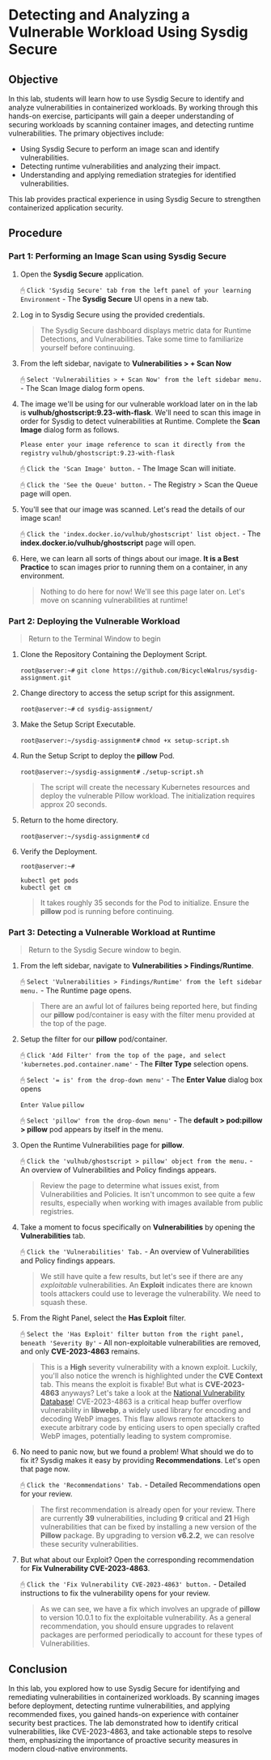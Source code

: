 # Detecting and Analyzing a Vulnerable Workload Using Sysdig Secure

## Objective

In this lab, students will learn how to use Sysdig Secure to identify and analyze vulnerabilities in containerized workloads. By working through this hands-on exercise, participants will gain a deeper understanding of securing workloads by scanning container images, and detecting runtime vulnerabilities. The primary objectives include:

- Using Sysdig Secure to perform an image scan and identify vulnerabilities.
- Detecting runtime vulnerabilities and analyzing their impact.
- Understanding and applying remediation strategies for identified vulnerabilities.

This lab provides practical experience in using Sysdig Secure to strengthen containerized application security.

## Procedure

### Part 1: Performing an Image Scan using Sysdig Secure

1. Open the **Sysdig Secure** application.

    &#128432; `Click 'Sysdig Secure' tab from the left panel of your learning Environment` - The **Sysdig Secure** UI opens in a new tab.

0. Log in to Sysdig Secure using the provided credentials.

    > The Sysdig Secure dashboard displays metric data for Runtime Detections, and Vulnerabilities. Take some time to familiarize yourself before continuuing.

0. From the left sidebar, navigate to **Vulnerabilities > + Scan Now**

    &#128432; `Select 'Vulnerabilities > + Scan Now' from the left sidebar menu.` - The Scan Image dialog form opens.

0. The image we'll be using for our vulnerable workload later on in the lab is **vulhub/ghostscript:9.23-with-flask**. We'll need to scan this image in order for Sysdig to detect vulnerabilities at Runtime. Complete the **Scan Image** dialog form as follows.

    `Please enter your image reference to scan it directly from the registry` `vulhub/ghostscript:9.23-with-flask`

    &#128432; `Click the 'Scan Image' button.` - The Image Scan will initiate.

    &#128432; `Click the 'See the Queue' button.` - The Registry > Scan the Queue page will open.

0. You'll see that our image was scanned. Let's read the details of our image scan!

    &#128432; `Click the 'index.docker.io/vulhub/ghostscript' list object.` - The **index.docker.io/vulhub/ghostscript** page will open.

0. Here, we can learn all sorts of things about our image. **It is a Best Practice** to scan images prior to running them on a container, in any environment.

    > Nothing to do here for now! We'll see this page later on. Let's move on scanning vulnerabilities at runtime!

### Part 2: Deploying the Vulnerable Workload

> Return to the Terminal Window to begin

1. Clone the Repository Containing the Deployment Script.

    `root@aserver:~#` `git clone https://github.com/BicycleWalrus/sysdig-assignment.git`

0. Change directory to access the setup script for this assignment.

    `root@aserver:~#` `cd sysdig-assignment/`

0. Make the Setup Script Executable.

    `root@aserver:~/sysdig-assignment#` `chmod +x setup-script.sh`

0. Run the Setup Script to deploy the **pillow** Pod.

    `root@aserver:~/sysdig-assignment#` `./setup-script.sh`

    > The script will create the necessary Kubernetes resources and deploy the vulnerable Pillow workload. The initialization requires approx 20 seconds.

0. Return to the home directory.

    `root@aserver:~/sysdig-assignment#` `cd`

0. Verify the Deployment.

    `root@aserver:~#`

    ```
    kubectl get pods
    kubectl get cm
    ```

    > It takes roughly 35 seconds for the Pod to initialize. Ensure the **pillow** pod is running before continuing.

### Part 3: Detecting a Vulnerable Workload at Runtime

> Return to the Sysdig Secure window to begin.

1. From the left sidebar, navigate to **Vulnerabilities > Findings/Runtime**.

    &#128432; `Select 'Vulnerabilities > Findings/Runtime' from the left sidebar menu.` - The Runtime page opens.

    > There are an awful lot of failures being reported here, but finding our **pillow** pod/container is easy with the filter menu provided at the top of the page.

0. Setup the filter for our **pillow** pod/container.

    &#128432; `Click 'Add Filter' from the top of the page, and select 'kubernetes.pod.container.name'` - The **Filter Type** selection opens.

    &#128432; `Select '= is' from the drop-down menu'` - The **Enter Value** dialog box opens

    `Enter Value` `pillow`

    &#128432; `Select 'pillow' from the drop-down menu'` - The **default > pod:pillow > pillow** pod appears by itself in the menu.

0. Open the Runtime Vulnerabilities page for **pillow**.

    &#128432; `Click the 'vulhub/ghostscript > pillow' object from the menu.` - An overview of Vulnerabilities and Policy findings appears.

    > Review the page to determine what issues exist, from Vulnerabilities and Policies. It isn't uncommon to see quite a few results, especially when working with images available from public registries.

0. Take a moment to focus specifically on **Vulnerabilities** by opening the **Vulnerabilities** tab.

    &#128432; `Click the 'Vulnerabilities' Tab.` - An overview of Vulnerabilities and Policy findings appears.

    > We still have quite a few results, but let's see if there are any *exploitable* vulnerabilities. An **Exploit** indicates there are known tools attackers could use to leverage the vulnerability. We need to squash these.

0. From the Right Panel, select the **Has Exploit** filter.

    &#128432; `Select the 'Has Exploit' filter button from the right panel, beneath 'Severity By'` - All non-exploitable vulnerabilities are removed, and only **CVE-2023-4863** remains.

    > This is a **High** severity vulnerability with a known exploit. Luckily, you'll also notice the wrench is highlighted under the **CVE Context** tab. This means the exploit is fixable! But what is **CVE-2023-4863** anyways? Let's take a look at the [National Vulnerability Database](https://nvd.nist.gov/vuln/detail/CVE-2023-4863)! CVE-2023-4863 is a critical heap buffer overflow vulnerability in **libwebp**, a widely used library for encoding and decoding WebP images. This flaw allows remote attackers to execute arbitrary code by enticing users to open specially crafted WebP images, potentially leading to system compromise. 

0. No need to panic now, but we found a problem! What should we do to fix it? Sysdig makes it easy by providing **Recommendations**. Let's open that page now.

    &#128432; `Click the 'Recommendations' Tab.` - Detailed Recommendations open for your review.

    > The first recommendation is already open for your review. There are currently **39** vulnerabilities, including **9** critical and **21** High vulnerabilities that can be fixed by installing a new version of the **Pillow** package. By upgrading to version **v6.2.2**, we can resolve these security vulnerabilities.

0. But what about our Exploit? Open the corresponding recommendation for **Fix Vulnerability CVE-2023-4863**.

    &#128432; `Click the 'Fix Vulnerability CVE-2023-4863' button.` - Detailed instructions to fix the vulnerability opens for your review.

    > As we can see, we have a fix which involves an upgrade of **pillow** to version 10.0.1 to fix the exploitable vulnerability. As a general recommendation, you should ensure upgrades to relavent packages are performed periodically to account for these types of Vulnerabilities. 

## Conclusion

In this lab, you explored how to use Sysdig Secure for identifying and remediating vulnerabilities in containerized workloads. By scanning images before deployment, detecting runtime vulnerabilities, and applying recommended fixes, you gained hands-on experience with container security best practices. The lab demonstrated how to identify critical vulnerabilities, like CVE-2023-4863, and take actionable steps to resolve them, emphasizing the importance of proactive security measures in modern cloud-native environments.
